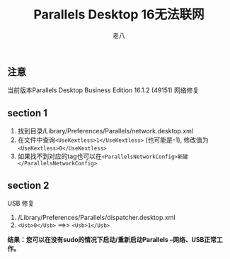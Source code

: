 ﻿---
layout: post
title: Parallels Desktop 16无法联网
subheading: 
    Mac虚拟机
author: 老八
categories: 老八
banner:
  video: https://vjs.zencdn.net/v/oceans.mp4
  loop: true
  volume: 0.8
  start_at: 8.5
  image: https://bit.ly/3xTmdUP
  opacity: 0.618
  background: "#000"
  height: "100vh"
  min_height: "38vh"
  heading_style: "font-size: 4.25em; font-weight: bold; text-decoration: underline"
  subheading_style: "color: gold"
tags: Mac ParallelsDesktop 网络
sidebar: []
---

## 注意
当前版本Parallels Desktop Business Edition 16.1.2 (49151)
网络修复
 
## section 1
 1. 找到目录/Library/Preferences/Parallels/network.desktop.xml
 2. 在文件中查询`<UseKextless>1</UseKextless>` (也可能是-1), 修改值为`<UseKextless>0</UseKextless>`
 3. 如果找不到对应的tag也可以在`<ParallelsNetworkConfig>新建</ParallelsNetworkConfig>`


## section 2
USB 修复

1. /Library/Preferences/Parallels/dispatcher.desktop.xml
2. `<Usb>0</Usb>` ==>> `<Usb>1</Usb>`


**结果：您可以在没有sudo的情况下启动/重新启动Parallels –网络、USB正常工作。**
